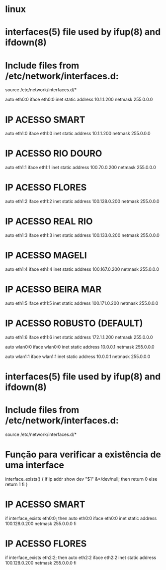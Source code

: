 # linux

# interfaces(5) file used by ifup(8) and ifdown(8)
# Include files from /etc/network/interfaces.d:
source /etc/network/interfaces.d/*

auto eth0:0
iface eth0:0 inet static
        address 10.1.1.200
        netmask 255.0.0.0

# IP ACESSO SMART
auto eth1:0
iface eth1:0 inet static
        address 10.1.1.200
        netmask 255.0.0.0

# IP ACESSO RIO DOURO
auto eth1:1
iface eth1:1 inet static
        address 100.70.0.200
        netmask 255.0.0.0

# IP ACESSO FLORES
auto eth1:2
iface eth1:2 inet static
        address 100.128.0.200
        netmask 255.0.0.0

# IP ACESSO REAL RIO
auto eth1:3
iface eth1:3 inet static
        address 100.133.0.200
        netmask 255.0.0.0

# IP ACESSO MAGELI
auto eth1:4
iface eth1:4 inet static
        address 100.167.0.200
        netmask 255.0.0.0

# IP ACESSO BEIRA MAR
auto eth1:5
iface eth1:5 inet static
        address 100.171.0.200
        netmask 255.0.0.0

# IP ACESSO ROBUSTO (DEFAULT)
auto eth1:6
iface eth1:6 inet static
        address 172.1.1.200
        netmask 255.0.0.0

auto wlan0:0
iface wlan0:0 inet static
        address 10.0.0.1
        netmask 255.0.0.0

auto wlan1:1
iface wlan1:1 inet static
        address 10.0.0.1
        netmask 255.0.0.0

#
#
#
#
#
#
#
#
#
#
#
#

# interfaces(5) file used by ifup(8) and ifdown(8)
# Include files from /etc/network/interfaces.d:
source /etc/network/interfaces.d/*

# Função para verificar a existência de uma interface
interface_exists() {
    if ip addr show dev "$1" &>/dev/null; then
        return 0
    else
        return 1
    fi
}

# IP ACESSO SMART
if interface_exists eth0:0; then
    auto eth0:0
    iface eth0:0 inet static
            address 100.128.0.200
            netmask 255.0.0.0
fi

# IP ACESSO FLORES
if interface_exists eth2:2; then
    auto eth2:2
    iface eth2:2 inet static
            address 100.128.0.200
            netmask 255.0.0.0
fi
